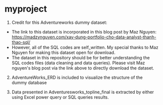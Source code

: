 # myproject

1. Credit for  this Adventureworks dummy dataset:
- The link to this dataset is incorporated in this blog post by Maz Nguyen:
https://madzynguyen.com/xay-dung-portfolio-cho-data-analyst-thanh-thao-sql/
- However, all of the SQL codes are self_written. My special thanks to Maz Nguyen for making this dataset open for download.
- The dataset in this repository should be for better understanding the SQL codes files (data cleaning and data queries).
  Please visit Maz nguyen's blog post via the link above to directly download the dataset.
  
2. AdventureWorks_ERD is included to visualize the structure of the dummy database 

3. Data presented in Adventuresworks_topline_final is extracted by either using Excel power query or SQL queries results.
 
